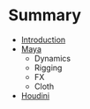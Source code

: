 # Summary

* [Introduction](README.md)
* [Maya](maya.md)
   * Dynamics
   * Rigging
   * FX
   * Cloth
* [Houdini](houdini.md)

